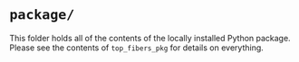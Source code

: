 # `package/`

This folder holds all of the contents of the locally installed Python package.
Please see the contents of `top_fibers_pkg` for details on everything.
